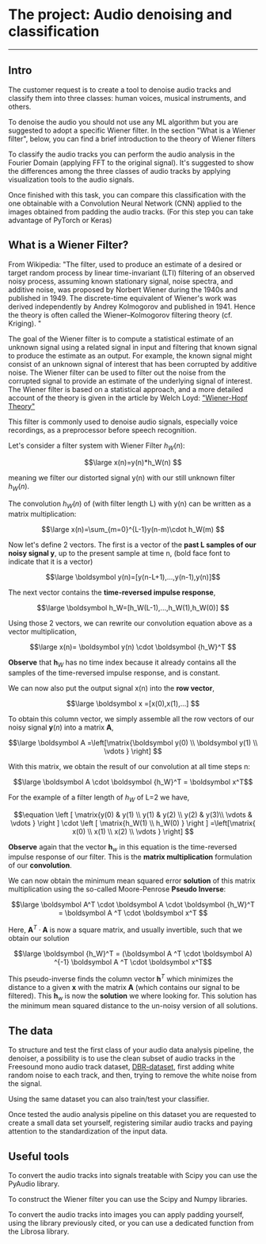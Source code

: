 # The project: Audio denoising and classification
-----------------------------------------------------------------------------
## Intro
The customer request is to create a tool to denoise audio tracks and classify them into three classes: human voices, musical instruments, and others.

To denoise the audio you should not use any ML algorithm but you are suggested to adopt a specific Wiener filter. In the section "What is a Wiener filter", below, you can find a brief introduction to the theory of Wiener filters

To classify the audio tracks you can perform the audio analysis in the Fourier Domain (applying FFT to the original signal).
It's suggested to show the differences among the three classes of audio tracks by applying visualization tools to the audio signals.

Once finished with this task, you can compare this classification with the one obtainable with a Convolution Neural Network (CNN) applied to the images obtained from padding the audio tracks. (For this step you can take advantage of PyTorch or Keras)

## What is a Wiener Filter?
From Wikipedia:
"The filter, used to produce an estimate of a desired or target random process by linear time-invariant (LTI) filtering of an observed noisy process, assuming known stationary signal, noise spectra, and additive noise, was proposed by Norbert Wiener during the 1940s and published in 1949. The discrete-time equivalent of Wiener's work was derived independently by Andrey Kolmogorov and published in 1941. Hence the theory is often called the Wiener–Kolmogorov filtering theory (cf. Kriging). "

The goal of the Wiener filter is to compute a statistical estimate of an unknown signal using a related signal in input and filtering that known signal to produce the estimate as an output. For example, the known signal might consist of an unknown signal of interest that has been corrupted by additive noise. The Wiener filter can be used to filter out the noise from the corrupted signal to provide an estimate of the underlying signal of interest. The Wiener filter is based on a statistical approach, and a more detailed account of the theory is given in the article by Welch Loyd: ["Wiener-Hopf Theory"](https://web.archive.org/web/20060920081221/http://csi.usc.edu/PDF/wienerhopf.pdf)

This filter is commonly used to denoise audio signals, especially voice recordings, as a preprocessor before speech recognition. 

Let's consider a filter system with Wiener Filter $h_W(n)$:

$$\large
x(n)=y(n)*h_W(n)
$$

meaning we filter our distorted signal y(n) with our still unknown filter $h_W(n)$.

The convolution $h_W(n)$ of (with filter length L) with y(n) can be written as  a matrix multiplication:

$$\large
x(n)=\sum_{m=0}^{L-1}y(n-m)\cdot h_W(m)
$$

Now let's define 2 vectors. The first is a vector of the **past L samples of our noisy signal y**, up to the present sample at time n, (bold face font to indicate that it is a vector)

$$\large
\boldsymbol y(n)=[y(n-L+1),...,y(n-1),y(n)]$$

The next vector contains the **time-reversed impulse response**,

$$\large
\boldsymbol h_W=[h_W(L-1),...,h_W(1),h_W(0)]
$$

Using those 2 vectors, we can rewrite our convolution equation above as a vector multiplication,

$$\large
x(n)= \boldsymbol y(n) \cdot \boldsymbol {h_W}^T
$$

**Observe** that $\boldsymbol h_W$ has no time index because it already contains all the samples of the time-reversed impulse response, and is constant.

We can now also put the output signal x(n) into the **row vector**,

$$\large
\boldsymbol x =[x(0),x(1),...]
$$

To obtain this column vector, we simply assemble all the row vectors of our noisy signal $\boldsymbol y(n)$ into a matrix $\boldsymbol A$,


$$\large
\boldsymbol A =\left[\matrix{\boldsymbol y(0) \\ \boldsymbol y(1) \\ \vdots  } \right] $$

With this matrix, we obtain the result of our convolution at all time steps n:

$$\large
\boldsymbol  A \cdot \boldsymbol  {h_W}^T = \boldsymbol  x^T$$


For the example of a filter length of $h_W$ of L=2 we have,

$$\equation
 \left [ \matrix{y(0) & y(1) \\ y(1) & y(2) \\ y(2) & y(3)\\ \vdots & \vdots }  \right ] \cdot \left [ \matrix{h_W(1) \\ h_W(0) }  \right ] =\left[\matrix{ x(0) \\  x(1) \\ x(2) \\ \vdots  } \right] $$

**Observe** again that the vector $\boldsymbol h_w$ in this equation is the time-reversed impulse response of our filter. This is the **matrix multiplication** formulation of our **convolution**.

We can now obtain the minimum mean squared error **solution** of this matrix multiplication using the so-called Moore-Penrose **Pseudo Inverse**:

$$\large
\boldsymbol A^T \cdot \boldsymbol A \cdot \boldsymbol {h_W}^T = \boldsymbol A ^T \cdot \boldsymbol x^T
$$

Here, $\boldsymbol A ^T \cdot \boldsymbol A$ is now a square matrix, and usually invertible, such that we obtain our solution

$$\large
\boldsymbol {h_W}^T = (\boldsymbol A ^T \cdot \boldsymbol A) ^{-1} \boldsymbol A ^T \cdot \boldsymbol x^T$$

This pseudo-inverse finds the column vector $\boldsymbol h^T$ which minimizes the distance to a given $\boldsymbol x$ with the matrix $\boldsymbol A$ (which contains our signal to be filtered). This $\boldsymbol h_w$ is now the **solution** we where looking for. This solution has the minimum mean squared distance to the un-noisy version of all solutions.

## The data

To structure and test the first class of your audio data analysis pipeline, the denoiser, a possibility is to use the clean subset of audio tracks in the Freesound mono audio track dataset, [DBR-dataset](https://zenodo.org/records/1069747), first adding white random noise to each track, and then, trying to remove the white noise from the signal.

Using the same dataset you can also train/test your classifier.

Once tested the audio analysis pipeline on this dataset you are requested to create a small data set yourself, registering similar audio tracks and paying attention to the standardization of the input data.


## Useful tools
To convert the audio tracks into signals treatable with Scipy you can use the PyAudio library. 

To construct the Wiener filter you can use the Scipy and Numpy libraries.

To convert the audio tracks into images you can apply padding yourself, using the library previously cited, or you can use a dedicated function from the Librosa library.




